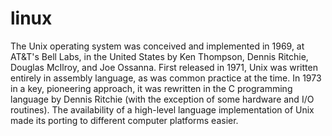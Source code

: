 # linux
The Unix operating system was conceived and implemented in 1969, at AT&amp;T's Bell Labs, in the United States by Ken Thompson, Dennis Ritchie, Douglas McIlroy, and Joe Ossanna. First released in 1971, Unix was written entirely in assembly language, as was common practice at the time. In 1973 in a key, pioneering approach, it was rewritten in the C programming language by Dennis Ritchie (with the exception of some hardware and I/O routines). The availability of a high-level language implementation of Unix made its porting to different computer platforms easier.
